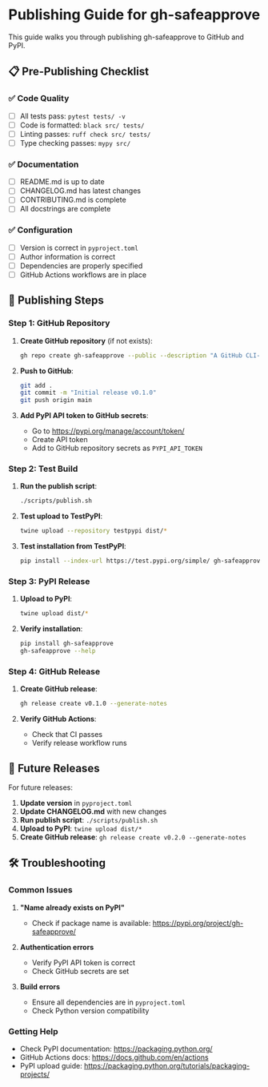 # Publishing Guide for gh-safeapprove

This guide walks you through publishing gh-safeapprove to GitHub and PyPI.

## 📋 Pre-Publishing Checklist

### ✅ Code Quality
- [ ] All tests pass: `pytest tests/ -v`
- [ ] Code is formatted: `black src/ tests/`
- [ ] Linting passes: `ruff check src/ tests/`
- [ ] Type checking passes: `mypy src/`

### ✅ Documentation
- [ ] README.md is up to date
- [ ] CHANGELOG.md has latest changes
- [ ] CONTRIBUTING.md is complete
- [ ] All docstrings are complete

### ✅ Configuration
- [ ] Version is correct in `pyproject.toml`
- [ ] Author information is correct
- [ ] Dependencies are properly specified
- [ ] GitHub Actions workflows are in place

## 🚀 Publishing Steps

### Step 1: GitHub Repository

1. **Create GitHub repository** (if not exists):
   ```bash
   gh repo create gh-safeapprove --public --description "A GitHub CLI-compatible Python tool to safely auto-approve pull requests"
   ```

2. **Push to GitHub**:
   ```bash
   git add .
   git commit -m "Initial release v0.1.0"
   git push origin main
   ```

3. **Add PyPI API token to GitHub secrets**:
   - Go to https://pypi.org/manage/account/token/
   - Create API token
   - Add to GitHub repository secrets as `PYPI_API_TOKEN`

### Step 2: Test Build

1. **Run the publish script**:
   ```bash
   ./scripts/publish.sh
   ```

2. **Test upload to TestPyPI**:
   ```bash
   twine upload --repository testpypi dist/*
   ```

3. **Test installation from TestPyPI**:
   ```bash
   pip install --index-url https://test.pypi.org/simple/ gh-safeapprove
   ```

### Step 3: PyPI Release

1. **Upload to PyPI**:
   ```bash
   twine upload dist/*
   ```

2. **Verify installation**:
   ```bash
   pip install gh-safeapprove
   gh-safeapprove --help
   ```

### Step 4: GitHub Release

1. **Create GitHub release**:
   ```bash
   gh release create v0.1.0 --generate-notes
   ```

2. **Verify GitHub Actions**:
   - Check that CI passes
   - Verify release workflow runs

## 🔄 Future Releases

For future releases:

1. **Update version** in `pyproject.toml`
2. **Update CHANGELOG.md** with new changes
3. **Run publish script**: `./scripts/publish.sh`
4. **Upload to PyPI**: `twine upload dist/*`
5. **Create GitHub release**: `gh release create v0.2.0 --generate-notes`

## 🛠️ Troubleshooting

### Common Issues

1. **"Name already exists on PyPI"**
   - Check if package name is available: https://pypi.org/project/gh-safeapprove/

2. **Authentication errors**
   - Verify PyPI API token is correct
   - Check GitHub secrets are set

3. **Build errors**
   - Ensure all dependencies are in `pyproject.toml`
   - Check Python version compatibility

### Getting Help

- Check PyPI documentation: https://packaging.python.org/
- GitHub Actions docs: https://docs.github.com/en/actions
- PyPI upload guide: https://packaging.python.org/tutorials/packaging-projects/ 